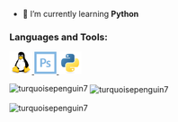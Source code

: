 - 🌱 I’m currently learning **Python**

<h3 align="left">Languages and Tools:</h3>
<p align="left"> <a href="https://www.linux.org/" target="_blank" rel="noreferrer"> <img src="https://raw.githubusercontent.com/devicons/devicon/master/icons/linux/linux-original.svg" alt="linux" width="40" height="40"/> </a> <a href="https://www.photoshop.com/en" target="_blank" rel="noreferrer"> <img src="https://raw.githubusercontent.com/devicons/devicon/master/icons/photoshop/photoshop-line.svg" alt="photoshop" width="40" height="40"/> </a> <a href="https://www.python.org" target="_blank" rel="noreferrer"> <img src="https://raw.githubusercontent.com/devicons/devicon/master/icons/python/python-original.svg" alt="python" width="40" height="40"/> </a> </p>

<p><img align="left" src="https://github-readme-stats.vercel.app/api/top-langs?username=turquoisepenguin7&show_icons=true&locale=en&layout=compact" alt="turquoisepenguin7" /></p>

<p>&nbsp;<img align="center" src="https://github-readme-stats.vercel.app/api?username=turquoisepenguin7&show_icons=true&locale=en" alt="turquoisepenguin7" /></p>

<p><img align="center" src="https://github-readme-streak-stats.herokuapp.com/?user=turquoisepenguin7&" alt="turquoisepenguin7" /></p>
